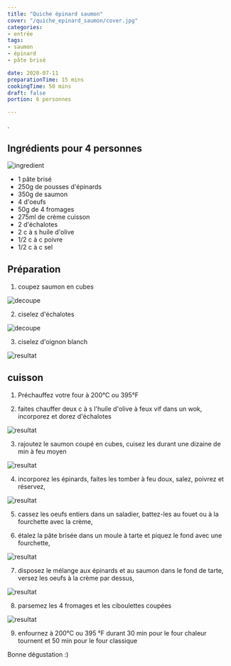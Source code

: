 ```yaml
---
title: "Quiche épinard saumon"
cover: "/quiche_epinard_saumon/cover.jpg"
categories:
- entrée
tags:
- saumon
- épinard
- pâte brisé

date: 2020-07-11
preparationTime: 15 mins
cookingTime: 50 mins
draft: false
portion: 6 personnes

---
```


. 
<!--more--> 


## Ingrédients pour 4 personnes


![ingredient](01.jpg)

- 1 pâte brisé
- 250g de pousses d'épinards
- 350g de saumon
- 4 d'oeufs
- 50g de 4 fromages 
- 275ml de crème cuisson
- 2 d'échalotes
- 2 c à s huile d'olive
- 1/2 c à c poivre
- 1/2 c à c sel

## Préparation ##

1. coupez saumon en cubes

![decoupe](02.jpg)

2. ciselez d'échalotes

![decoupe](03.jpg)

3. ciselez d'oignon blanch

![resultat](04.jpg)

## cuisson ##

1. Préchauffez votre four à 200°C ou 395°F

2. faites chauffer deux c à s l'huile d'olive à feux vif dans un wok, incorporez et dorez d'échalotes

![resultat](05.jpg)

3. rajoutez le saumon coupé en cubes, cuisez les durant une dizaine de min à feu moyen

![resultat](06.jpg)

4. incorporez les épinards, faites les tomber à feu doux, salez, poivrez et réservez,

![resultat](09.jpg)

5. cassez les oeufs entiers dans un saladier, battez-les au fouet ou à la fourchette avec la crème,

6. étalez la pâte brisée dans un moule à tarte et piquez le fond avec une fourchette,

![resultat](10.jpg)

7. disposez le mélange aux épinards et au saumon dans le fond de tarte, versez les oeufs à la crème par dessus,

![resultat](12.jpg)

8. parsemez les 4 fromages et les ciboulettes coupées

![resultat](14.jpg)

9. enfournez à 200°C ou 395 °F durant 30 min pour le four chaleur tournent et 50 min pour le four classique

Bonne dégustation :)
